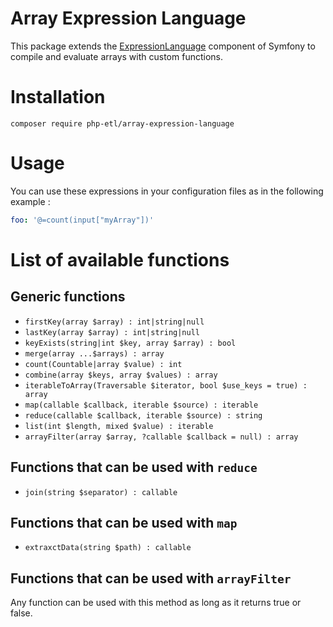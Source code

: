 # Array Expression Language
This package extends the [ExpressionLanguage](https://symfony.com/doc/current/components/expression_language.html) component of Symfony to compile and evaluate arrays with custom functions.

# Installation
```
composer require php-etl/array-expression-language
```

# Usage
You can use these expressions in your configuration files as in the following example :
```yaml
foo: '@=count(input["myArray"])'
```

# List of available functions
## Generic functions
* `firstKey(array $array) : int|string|null`
* `lastKey(array $array) : int|string|null `
* `keyExists(string|int $key, array $array) : bool`
* `merge(array ...$arrays) : array`
* `count(Countable|array $value) : int`
* `combine(array $keys, array $values) : array`
* `iterableToArray(Traversable $iterator, bool $use_keys = true) : array`
* `map(callable $callback, iterable $source) : iterable`
* `reduce(callable $callback, iterable $source) : string`
* `list(int $length, mixed $value) : iterable`
* `arrayFilter(array $array, ?callable $callback = null) : array`

## Functions that can be used with `reduce`

* `join(string $separator) : callable`

## Functions that can be used with `map`

* `extraxctData(string $path) : callable`

## Functions that can be used with `arrayFilter`

Any function can be used with this method as long as it returns true or false.

